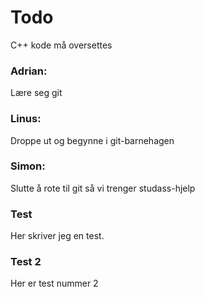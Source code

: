 # Todo

C++ kode må oversettes

### Adrian:
Lære seg git
### Linus:
Droppe ut og begynne i git-barnehagen
### Simon:
Slutte å rote til git så vi trenger studass-hjelp

### Test
Her skriver jeg en test. 

### Test 2
Her er test nummer 2